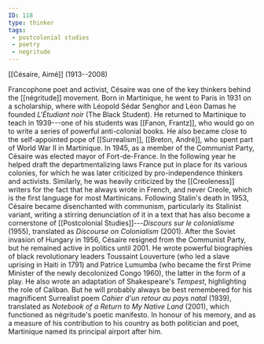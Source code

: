 ```yaml
---
ID: 118
type: thinker
tags: 
 - postcolonial studies
 - poetry
 - negritude
---
```


[[Césaire, Aimé]] 
(1913--2008)


Francophone poet and activist, Césaire was one of the key thinkers
behind the [[négritude]]
movement. Born in Martinique, he went to Paris in 1931 on a scholarship,
where with Léopold Sédar Senghor and Léon Damas he founded *L'Étudiant
noir* (The Black Student). He returned to Martinique to teach in
1939---one of his students was [[Fanon, Frantz]], who would go on to
write a series of powerful anti-colonial books. He also became close to
the self-appointed pope of
[[Surrealism]], [[Breton, André]], who spent part of
World War II in Martinique. In 1945, as a member of the Communist Party,
Césaire was elected mayor of Fort-de-France. In the following year he
helped draft the departmentalizing laws France put in place for its
various colonies, for which he was later criticized by pro-independence
thinkers and activists. Similarly, he was heavily criticized by the
[[Creoleness]] writers for
the fact that he always wrote in French, and never Creole, which is the
first language for most Martinicans. Following Stalin's death in 1953,
Césaire became disenchanted with communism, particularly its Stalinist
variant, writing a stirring denunciation of it in a text that has also
become a cornerstone of [[Postcolonial Studies]]---*Discours sur le
colonialisme* (1955), translated as *Discourse on Colonialism* (2001).
After the Soviet invasion of Hungary in 1956, Césaire resigned from the
Communist Party, but he remained active in politics until 2001. He wrote
powerful biographies of black revolutionary leaders Toussaint Louverture
(who led a slave uprising in Haiti in 1791) and Patrice Lumumba (who
became the first Prime Minister of the newly decolonized Congo 1960),
the latter in the form of a play. He also wrote an adaptation of
Shakespeare's *Tempest*, highlighting the role of Caliban. But he will
probably always be best remembered for his magnificent Surrealist poem
*Cahier d'un retour au pays natal* (1939), translated as *Notebook of a
Return to My Native Land* (2001), which functioned as négritude's poetic
manifesto. In honour of his memory, and as a measure of his contribution
to his country as both politician and poet, Martinique named its
principal airport after him.
